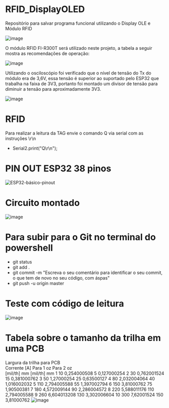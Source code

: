 # RFID_DisplayOLED

Repositório para salvar programa funcional utilizando o Display OLE e Módulo RFID

![image](https://user-images.githubusercontent.com/101602056/235198361-b76f9317-bb5e-43c9-9cd0-af37dfae9771.png)

O módulo RFID FI-R300T será utilizado neste projeto, a tabela a seguir mostra as recomendações de operação: 

![image](https://user-images.githubusercontent.com/101602056/235917938-8f8c51bd-20d4-4aee-aae7-4fd905e80506.png)

Utilizando o osciloscópio foi verificado que o nível de tensão do Tx do módulo era de 3,6V, essa tensão é superior ao suportado pelo ESP32 que trabalha na faixa de 3V3, portanto foi montado um divisor de tensão para diminuir a tensão para aproximadamente 3V3. 

![image](https://user-images.githubusercontent.com/101602056/235919336-6be9d3e6-eabe-4b2a-a6e2-9c9d79a45004.png)

# RFID 

Para realizar a leitura da TAG envie o comando Q via serial com as instruções \r\n
* Serial2.print("Q\r\n");

# PIN OUT ESP32 38 pinos

![ESP32-básico-pinout](https://user-images.githubusercontent.com/101602056/235232991-eac5c2de-e2bb-4813-b9b1-8c859ec85699.jpg)

# Circuito montado 

![image](https://user-images.githubusercontent.com/101602056/235908544-1131aa3c-99f0-4535-a750-06cb1ed3697a.png)

# Para subir para o Git no terminal do powershell

* git status 
* git add .
* git commit -m "Escreva o seu comentário para identificar o seu commit, o que tem de novo no seu código, com áspas"
* git push -u origin master

# Teste com código de leitura 

![image](https://user-images.githubusercontent.com/101602056/235915492-ce890871-c24c-41c1-9973-dfdd109dd6cf.png)

# Tabela sobre o tamanho da trilha em uma PCB

Largura da trilha para PCB				
Corrente [A]	Para 1 oz		Para 2 oz	
	[mil/th]	mm	[mil/th]	mm
1	10	0,254000508	5	0,127000254
2	30	0,762001524	15	0,381000762
3	50	1,27000254	25	0,63500127
4	80	2,032004064	40	1,016002032
5	110	2,794005588	55	1,397002794
6	150	3,81000762	75	1,90500381
7	180	4,572009144	90	2,286004572
8	220	5,588011176	110	2,794005588
9	260	6,604013208	130	3,302006604
10	300	7,62001524	150	3,81000762
![image](https://github.com/VictorRavani/RFID_DisplayOLED/assets/101602056/2c862ab3-7199-4162-a660-197b8ba8be0e)


